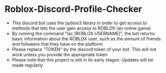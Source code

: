 # Roblox-Discord-Profile-Checker
- This discord bot uses the pyblox3 library in order to get access to methods that lets the user gain access to ROBLOX (an online game)
- By running the command "!ac [ROBLOX USERNAME]", the bot returns basic information about the ROBLOX user, such as the amount of friends and followers that they have on the platform
- Please replace "TOKEN" by the discord token of your bot. This will not work unless you provide the appropriate token
- Please note that this project is still in its early stages. Updates will be made regularly